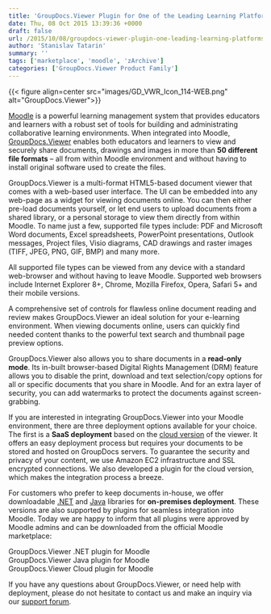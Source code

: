 ```yaml
---
title: 'GroupDocs.Viewer Plugin for One of the Leading Learning Platforms - Moodle'
date: Thu, 08 Oct 2015 13:39:36 +0000
draft: false
url: /2015/10/08/groupdocs-viewer-plugin-one-leading-learning-platforms-moodle/
author: 'Stanislav Tatarin'
summary: ''
tags: ['marketplace', 'moodle', 'zArchive']
categories: ['GroupDocs.Viewer Product Family']
---
```




{{< figure align=center src="images/GD_VWR_Icon_114-WEB.png" alt="GroupDocs.Viewer">}}


[Moodle](https://moodle.org/) is a powerful learning management system that provides educators and learners with a robust set of tools for building and administrating collaborative learning environments. When integrated into Moodle, [GroupDocs.Viewer](http://groupdocs.com/html5-document-viewer) enables both educators and learners to view and securely share documents, drawings and images in more than **50 different file formats** – all from within Moodle environment and without having to install original software used to create the files.

GroupDocs.Viewer is a multi-format HTML5-based document viewer that comes with a web-based user interface. The UI can be embedded into any web-page as a widget for viewing documents online. You can then either pre-load documents yourself, or let end users to upload documents from a shared library, or a personal storage to view them directly from within Moodle. To name just a few, supported file types include: PDF and Microsoft Word documents, Excel spreadsheets, PowerPoint presentations, Outlook messages, Project files, Visio diagrams, CAD drawings and raster images (TIFF, JPEG, PNG, GIF, BMP) and many more.

All supported file types can be viewed from any device with a standard web-browser and without having to leave Moodle. Supported web browsers include Internet Explorer 8+, Chrome, Mozilla Firefox, Opera, Safari 5+ and their mobile versions.

A comprehensive set of controls for flawless online document reading and review makes GroupDocs.Viewer an ideal solution for your e-learning environment. When viewing documents online, users can quickly find needed content thanks to the powerful text search and thumbnail page preview options.

GroupDocs.Viewer also allows you to share documents in a **read-only mode**. Its in-built browser-based Digital Rights Management (DRM) feature allows you to disable the print, download and text selection/copy options for all or specific documents that you share in Moodle. And for an extra layer of security, you can add watermarks to protect the documents against screen-grabbing.

If you are interested in integrating GroupDocs.Viewer into your Moodle environment, there are three deployment options available for your choice. The first is a **SaaS deployment** based on the [cloud version](https://products.groupdocs.cloud/viewer/family) of the viewer. It offers an easy deployment process but requires your documents to be stored and hosted on GroupDocs servers. To guarantee the security and privacy of your content, we use Amazon EC2 infrastructure and SSL encrypted connections. We also developed a plugin for the cloud version, which makes the integration process a breeze.

For customers who prefer to keep documents in-house, we offer downloadable [.NET](https://products.groupdocs.com/viewer/net) and [Java](https://products.groupdocs.com/viewer/java) libraries for **on-premises deployment**. These versions are also supported by plugins for seamless integration into Moodle. Today we are happy to inform that all plugins were approved by Moodle admins and can be downloaded from the official Moodle marketplace:

GroupDocs.Viewer .NET plugin for Moodle  
GroupDocs.Viewer Java plugin for Moodle  
GroupDocs.Viewer Cloud plugin for Moodle

If you have any questions about GroupDocs.Viewer, or need help with deployment, please do not hesitate to contact us and make an inquiry via our [support forum](https://forum.groupdocs.com/c/viewer).





